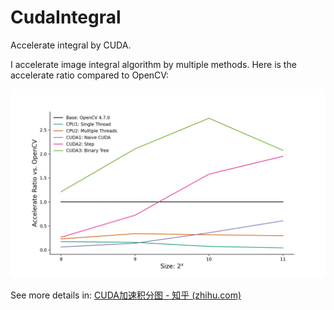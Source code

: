 # CudaIntegral
 Accelerate integral by CUDA.

I accelerate image integral algorithm by multiple methods. Here is the accelerate ratio compared to OpenCV:

![Speed](Speed.png)

See more details in: [CUDA加速积分图 - 知乎 (zhihu.com)](https://zhuanlan.zhihu.com/p/663077136)
